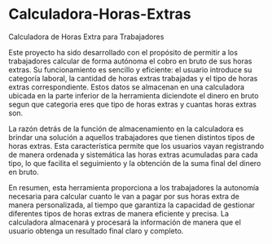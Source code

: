 # Calculadora-Horas-Extras
Calculadora de Horas Extra para Trabajadores

Este proyecto ha sido desarrollado con el propósito de permitir a los trabajadores calcular de forma autónoma el cobro en bruto de sus
horas extras. Su funcionamiento es sencillo y eficiente: el usuario introduce su categoría laboral, la cantidad de horas extras trabajadas 
y el tipo de horas extras correspondiente. Estos datos se almacenan en una calculadora ubicada en la parte inferior de la herramienta 
diciendote el dinero en bruto segun que categoria eres que tipo de horas extras y cuantas horas extras son.

La razón detrás de la función de almacenamiento en la calculadora es brindar una solución a aquellos trabajadores que tienen distintos tipos
de horas extras. Esta característica permite que los usuarios vayan registrando de manera ordenada y sistemática las horas extras acumuladas 
para cada tipo, lo que facilita el seguimiento y la obtención de la suma final del dinero en bruto.

En resumen, esta herramienta proporciona a los trabajadores la autonomía necesaria para calcular cuanto le van a pagar por sus horas extra de 
manera personalizada, al tiempo que garantiza la capacidad de gestionar diferentes tipos de horas extras de manera eficiente y precisa. La calculadora
almacenará y procesará la información de manera que el usuario obtenga un resultado final claro y completo.
